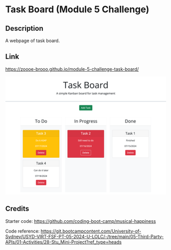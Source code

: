 # Task Board (Module 5 Challenge)

## Description
  A webpage of task board.

## Link
  https://zoooe-brooo.github.io/module-5-challenge-task-board/

  ![Screenshot of Deployed Web](./assets/images/task-board-screenshot.png)

## Credits
  Starter code: https://github.com/coding-boot-camp/musical-happiness

  Code reference: https://git.bootcampcontent.com/University-of-Sydney/USYD-VIRT-FSF-PT-05-2024-U-LOLC/-/tree/main/05-Third-Party-APIs/01-Activities/28-Stu_Mini-Project?ref_type=heads
  